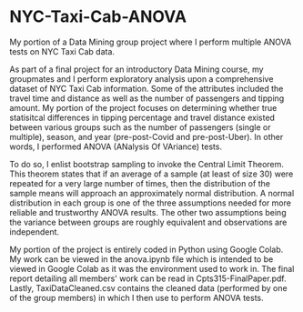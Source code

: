 # NYC-Taxi-Cab-ANOVA
My portion of a Data Mining group project where I perform multiple ANOVA tests on NYC Taxi Cab data.

As part of a final project for an introductory Data Mining course, my groupmates and I perform exploratory analysis upon a comprehensive dataset of NYC Taxi Cab information. Some of the attributes included the travel time and distance as well as the number of passengers and tipping amount. My portion of the project focuses on determining whether true statisitcal differences in tipping percentage and travel distance existed between various groups such as the number of passengers (single or multiple), season, and year (pre-post-Covid and pre-post-Uber). In other words, I performed ANOVA (ANalysis Of VAriance) tests. 

To do so, I enlist bootstrap sampling to invoke the Central Limit Theorem. This theorem states that if an average of a sample (at least of size 30) were repeated for a very large number of times, then the distribution of the sample means will approach an approximately normal distribution. A normal distribution in each group is one of the three assumptions needed for more reliable and trustworthy ANOVA results. The other two assumptions being the variance between groups are roughly equivalent and observations are independent.

My portion of the project is entirely coded in Python using Google Colab.
My work can be viewed in the anova.ipynb file which is intended to be viewed in Google Colab as it was the environment used to work in. The final report detailing all members' work can be read in Cpts315-FinalPaper.pdf. Lastly, TaxiDataCleaned.csv contains the cleaned data (performed by one of the group members) in which I then use to perform ANOVA tests.
